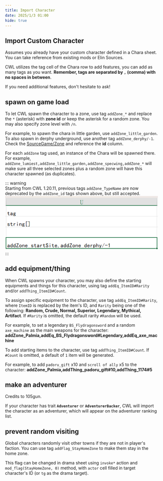 ```yaml
---
title: Import Character
date: 2025/1/3 01:00
hide: true
---
```


## Import Custom Character

Assumes you already have your custom character defined in a Chara sheet. You can take reference from existing mods or Elin Sources.
<LinkCard t="SourceChara" u="https://docs.google.com/spreadsheets/d/1CJqsXFF2FLlpPz710oCpNFYF4W_5yoVn" />

CWL utilizes the tag cell of the Chara row to add features, you can add as many tags as you want. **Remember, tags are separated by `,` (comma) with no spaces in between**. 

If you need additional features, don't hesitate to ask!

## spawn on game load

To let CWL spawn the character to a zone, use tag `addZone_*` and replace the `*` (asterisk) with **zone id** or keep the asterisk for a random zone. You may also specify zone level with `/n`.

For example, to spawn the chara in little garden, use `addZone_little_garden`. To also spawn in derphy underground, use another tag `addZone_derphy/-1`. Check the [SourceGame/Zone](https://docs.google.com/spreadsheets/d/16-LkHtVqjuN9U0rripjBn-nYwyqqSGg_/edit?gid=1819250752#gid=1819250752) and reference the **id** column.

For each `addZone` tag used, an instance of the Chara will be spawned there. For example, `addZone_lumiest,addZone_little_garden,addZone_specwing,addZone_*` will make sure all three selected zones plus a random zone will have this character spawned (as duplicates).

::: warning  
Starting from CWL 1.20.11, previous tags `addZone_TypeName` are now deprecated by the `addZone_id` tags shown above, but still accepted.  
![spawn_ex](./assets/spawn_chara.png)
:::

## add equipment/thing

When CWL spawns your character, you may also define the starting equipments and things for this character, using tag `addEq_ItemID#Rarity` and/or `addThing_ItemID#Count`.

To assign specific equipment to the character, use tag `addEq_ItemID#Rarity`, where `ItemID` is replaced by the item's ID, and `Rarity` being one of the following: **Random, Crude, Normal, Superior, Legendary, Mythical, Artifact**. If `#Rarity` is omitted, the default rarity `#Random` will be used. 

For example, to set a legendary `BS_Flydragonsword` and a random `axe_machine` as the main weapons for the character:
**addZone_Palmia,addEq_BS_Flydragonsword#Legendary,addEq_axe_machine**

To add starting items to the character, use tag `addThing_ItemID#Count`. If `#Count` is omitted, a default of `1` item will be generated. 

For example, to add `padoru_gift` x10 and `scroll of ally` x5 to the character:
**addZone_Palmia,addThing_padoru_gift#10,addThing_1174#5**

## make an adventurer

Credits to 105gun.

If your character has trait **`Adventurer`** or **`AdventurerBacker`**, CWL will import the character as an adventurer, which will appear on the adventurer ranking list.

## prevent random visiting

Global characters randomly visit other towns if they are not in player's faction. You can use tag `addFlag_StayHomeZone` to make them stay in the home zone.  

This flag can be changed in drama sheet using `invoke*` action and `mod_flag(StayHomeZone, 0)` method, with `actor` cell filled in target character's ID (or `tg` as the drama target).  